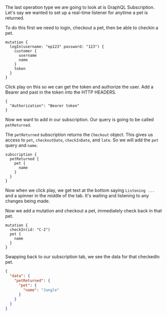 The last operation type we are going to look at is GraphQL Subscription. Let's say we wanted to set up a real-time listener for anytime a pet is returned.

To do this first we need to login, checkout a pet, then be able to checkin a pet. 

```query
mutation {
  logIn(username: "ep123" password: "123") {
    customer {
      username
      name
    }
    token
  }
}
```

Click play on this so we can get the token and authorize the user. Add a Bearer and past in the token into the HTTP HEADERS. 

```
{
  "Authorization": "Bearer token"
}
```


Now we want to add in our subscription. Our query is going to be called `petReturned`. 

The `petReturned` subscription returns the `Checkout` object. This gives us access to `pet`, `checkoutDate`, `checkInDate`, and `late`. So we will add the `pet` query and `name`. 

```query
subscription {
  petReturned {
    pet {
      name
    }
  }
}
```

Now when we click play, we get text at the bottom saying `Listening ...` and a spinner in the middle of the tab. It's waiting and listening to any changes being made. 

Now we add a mutation and checkout a pet, immediately check back in that pet. 

```query
mutation {
  checkIn(id: "C-2")
  pet {
    name
  }
}
```

Swapping back to our subscription tab, we see the data for that checkedIn pet. 

```json
{
  "data": {
    "petReturned": {
      "pet": {
        "name": "Jungle"
      }
    }
  }
}
```